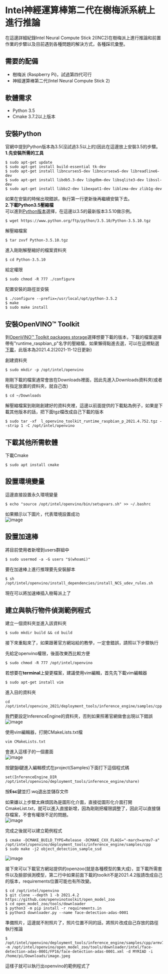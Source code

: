 # Intel神經運算棒第二代在樹梅派系統上進行推論
在這邊詳細紀錄Intel Neural Compute Stick 2(INC2)在樹梅派上進行推論和前置作業的步驟以及目前遇到各種問題的解決方式，各種踩坑彙整。
## 需要的配備
* 樹梅派 (Raspberry Pi)，試過第四代可行
* 神經運算棒第二代(Intel Neural Compute Stick 2)

## 軟體需求
* Python 3.5
* Cmake  3.7.2以上版本

## 安裝Python
官網中提到Python版本為3.5(沒試過3.5以上的)因此在這邊放上安裝3.5的步驟。  
**1.先安裝所需的工具**
```
$ sudo apt-get update
$ sudo apt-get install build-essential tk-dev
$ sudo apt-get install libncurses5-dev libncursesw5-dev libreadline6-dev
$ sudo apt-get install libdb5.3-dev libgdbm-dev libsqlite3-dev libssl-dev
$ sudo apt-get install libbz2-dev libexpat1-dev liblzma-dev zlib1g-dev
```
如果在安裝的時候出現錯誤，執行第一行更新後再繼續安裝下去。  
**2.下載Python3.5壓縮檔**  
可以進到[Python版本](https://www.python.org/ftp/python/)選擇，在這邊以3.5的最新版本3.5.10做示例。
```
$ wget https://www.python.org/ftp/python/3.5.10/Python-3.5.10.tgz
```
解壓縮檔案
```
$ tar zxvf Python-3.5.10.tgz
```
進入剛剛解壓縮好的檔案資料夾
```
$ cd Python-3.5.10
```
給定權限
```
$ sudo chmod -R 777 ./configure
```
配置安裝的路徑並安裝
```
$ ./configure --prefix=/usr/local/opt/python-3.5.2
$ make
$ sudo make install
```
## 安裝OpenVINO™ Toolkit
到[OpenVINO™ Toolkit packages storage](https://storage.openvinotoolkit.org/repositories/openvino/packages/)選擇想要下載的版本，下載的檔案選擇帶有"runtime_raspbian_p"名字的壓縮檔，如果懶得點進去選，可以在這裡點選[下載](https://storage.openvinotoolkit.org/repositories/openvino/packages/2021.4.2/l_openvino_toolkit_runtime_raspbian_p_2021.4.752.tgz)，此版本為2021.4.2(2021-11-12日更新)  

創建資料夾
```
$ sudo mkdir -p /opt/intel/openvino
```
剛剛下載的檔案通常會放在Downloads裡面，因此先進入Downloads資料夾(或者有指定放置的資料夾，就自己改)
```
$ cd ~/Downloads
```
解壓縮檔案到剛剛創建好的資料夾裡，這邊以前面提供的下載點為例子，如果是下載其他版本的話，把下面tgz檔改成自己下載的版本
```
$ sudo tar -xf  l_openvino_toolkit_runtime_raspbian_p_2021.4.752.tgz --strip 1 -C /opt/intel/openvino
```
## 下載其他所需軟體
下載Cmake
```
$ sudo apt install cmake
```
## 設置環境變量
這邊直接設置永久環境變量
```
$ echo "source /opt/intel/openvino/bin/setupvars.sh" >> ~/.bashrc
```
如果顯示以下圖片，代表環境設置成功  
![image](https://github.com/Soyuen/picture/blob/main/1.png)  

## 設置加速棒
將目前使用者新增到users群組中
```
$ sudo usermod -a -G users "$(whoami)"
```
要在加速棒上進行推理要先安裝腳本
```
$ sh /opt/intel/openvino/install_dependencies/install_NCS_udev_rules.sh
```

現在可以將加速棒插入樹莓派上了
## 建立與執行物件偵測範例程式
建立一個資料夾並進入該資料夾
```
$ sudo mkdir build && cd build
```
接下來重點來了，如果跟著官方網站給的教學，一定會錯誤，請照以下步驟執行

先給定openvino權限，後面改東西比較方便
```
$ sudo chmod -R 777 /opt/intel/openvino
```
若想要在**terminal**上變更檔案，建議使用vim編輯，首先先下載vim編輯器
```
$ sudo apt-get install vim
```
進入目的資料夾
```
cd /opt/intel/openvino_2021/deployment_tools/inference_engine/samples/cpp
```
我們要設定InferenceEngine的資料夾，否則如果照著官網做會出現以下錯誤  
![image](https://github.com/Soyuen/picture/blob/main/2.jpg)  


使用vim編輯器，打開CMakeLists.txt檔
```
vim CMakeLists.txt
```
會進入這樣子的一個畫面  
![image](https://github.com/Soyuen/picture/blob/main/3.jpg)  

按鍵盤**i**鍵進入編輯模式在project(Samples)下面打下這個程式碼
```
set(InferenceEngine_DIR /opt/intel/openvino/deployment_tools/inference_engine/share)
```
按**Esc**鍵並打:wq退出並儲存文件  

如果嫌以上步驟太麻煩因為是圖形化介面，直接從圖形化介面打開CmakeList.txt，就可以進入直接新增，因為剛剛把權限調整了，因此可以直接儲存檔案，不會有權限不足的問題。  
![image](https://github.com/Soyuen/picture/blob/main/4.jpg)  

完成之後就可以建立範例程式
```
$ cmake -DCMAKE_BUILD_TYPE=Release -DCMAKE_CXX_FLAGS="-march=armv7-a" /opt/intel/openvino/deployment_tools/inference_engine/samples/cpp
$ sudo make -j2 object_detection_sample_ssd
```
![image](https://github.com/Soyuen/picture/blob/main/5.jpg)  


接下來可以下載官方網站提供的openzoo(就是各種模型的集大成)，並下載所需套件以及臉部偵測模型，第二行中如果前面下載的toolkit不是2021.4.2版請改成自己的版本，requirements位置可能也有所改變。
```
$ cd /opt/intel/openvino
$ git clone --depth 1 -b 2021.4.2 https://github.com/openvinotoolkit/open_model_zoo
$ cd open_model_zoo/tools/downloader
$ python3 -m pip install -r requirements.in
$ python3 downloader.py --name face-detection-adas-0001
```
準備照片，這邊就不附照片了，照片位置不同的話，將照片改成自己存放的路徑  
執行推論

```
$ /opt/intel/openvino/deployment_tools/inference_engine/samples/cpp/armv7l/Release/object_detection_sample_ssd -m /opt/intel/openvino/open_model_zoo/tools/downloader/intel/face-detection-adas-0001/FP16/face-detection-adas-0001.xml -d MYRIAD -i /home/pi/Downloads/image.jpeg
```

這樣子就可以執行出openvino的範例程式了

